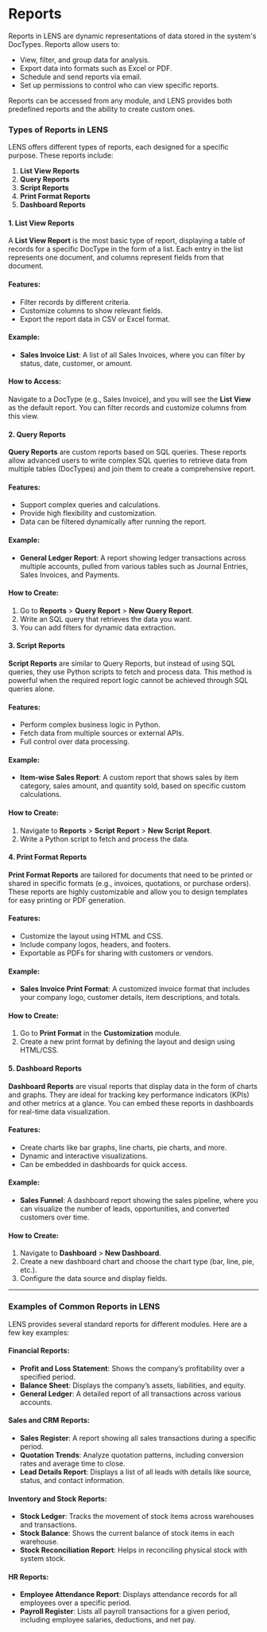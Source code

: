 # Reports

Reports in LENS are dynamic representations of data stored in the system's DocTypes. Reports allow users to:

-   View, filter, and group data for analysis.
-   Export data into formats such as Excel or PDF.
-   Schedule and send reports via email.
-   Set up permissions to control who can view specific reports.

Reports can be accessed from any module, and LENS provides both predefined reports and the ability to create custom ones.

### Types of Reports in LENS

LENS offers different types of reports, each designed for a specific purpose. These reports include:

1.  **List View Reports**
2.  **Query Reports**
3.  **Script Reports**
4.  **Print Format Reports**
5.  **Dashboard Reports**

#### 1. List View Reports

A **List View Report** is the most basic type of report, displaying a table of records for a specific DocType in the form of a list. Each entry in the list represents one document, and columns represent fields from that document.

#### Features:

-   Filter records by different criteria.
-   Customize columns to show relevant fields.
-   Export the report data in CSV or Excel format.

#### Example:

-   **Sales Invoice List**: A list of all Sales Invoices, where you can filter by status, date, customer, or amount.

#### How to Access:

Navigate to a DocType (e.g., Sales Invoice), and you will see the **List View** as the default report. You can filter records and customize columns from this view.

#### 2. Query Reports

**Query Reports** are custom reports based on SQL queries. These reports allow advanced users to write complex SQL queries to retrieve data from multiple tables (DocTypes) and join them to create a comprehensive report.

#### Features:

-   Support complex queries and calculations.
-   Provide high flexibility and customization.
-   Data can be filtered dynamically after running the report.

#### Example:

-   **General Ledger Report**: A report showing ledger transactions across multiple accounts, pulled from various tables such as Journal Entries, Sales Invoices, and Payments.

#### How to Create:

1.  Go to **Reports** > **Query Report** > **New Query Report**.
2.  Write an SQL query that retrieves the data you want.
3.  You can add filters for dynamic data extraction.

#### 3. Script Reports

**Script Reports** are similar to Query Reports, but instead of using SQL queries, they use Python scripts to fetch and process data. This method is powerful when the required report logic cannot be achieved through SQL queries alone.

#### Features:

-   Perform complex business logic in Python.
-   Fetch data from multiple sources or external APIs.
-   Full control over data processing.

#### Example:

-   **Item-wise Sales Report**: A custom report that shows sales by item category, sales amount, and quantity sold, based on specific custom calculations.

#### How to Create:

1.  Navigate to **Reports** > **Script Report** > **New Script Report**.
2.  Write a Python script to fetch and process the data.

#### 4. Print Format Reports

**Print Format Reports** are tailored for documents that need to be printed or shared in specific formats (e.g., invoices, quotations, or purchase orders). These reports are highly customizable and allow you to design templates for easy printing or PDF generation.

#### Features:

-   Customize the layout using HTML and CSS.
-   Include company logos, headers, and footers.
-   Exportable as PDFs for sharing with customers or vendors.

#### Example:

-   **Sales Invoice Print Format**: A customized invoice format that includes your company logo, customer details, item descriptions, and totals.

#### How to Create:

1.  Go to **Print Format** in the **Customization** module.
2.  Create a new print format by defining the layout and design using HTML/CSS.

#### 5. Dashboard Reports

**Dashboard Reports** are visual reports that display data in the form of charts and graphs. They are ideal for tracking key performance indicators (KPIs) and other metrics at a glance. You can embed these reports in dashboards for real-time data visualization.

#### Features:

-   Create charts like bar graphs, line charts, pie charts, and more.
-   Dynamic and interactive visualizations.
-   Can be embedded in dashboards for quick access.

#### Example:

-   **Sales Funnel**: A dashboard report showing the sales pipeline, where you can visualize the number of leads, opportunities, and converted customers over time.

#### How to Create:

1.  Navigate to **Dashboard** > **New Dashboard**.
2.  Create a new dashboard chart and choose the chart type (bar, line, pie, etc.).
3.  Configure the data source and display fields.

---
### Examples of Common Reports in LENS

LENS provides several standard reports for different modules. Here are a few key examples:

#### Financial Reports:

-   **Profit and Loss Statement**: Shows the company’s profitability over a specified period.
-   **Balance Sheet**: Displays the company’s assets, liabilities, and equity.
-   **General Ledger**: A detailed report of all transactions across various accounts.

#### **Sales and CRM Reports:**

-   **Sales Register**: A report showing all sales transactions during a specific period.
-   **Quotation Trends**: Analyze quotation patterns, including conversion rates and average time to close.
-   **Lead Details Report**: Displays a list of all leads with details like source, status, and contact information.

#### **Inventory and Stock Reports:**

-   **Stock Ledger**: Tracks the movement of stock items across warehouses and transactions.
-   **Stock Balance**: Shows the current balance of stock items in each warehouse.
-   **Stock Reconciliation Report**: Helps in reconciling physical stock with system stock.

#### **HR Reports:**

-   **Employee Attendance Report**: Displays attendance records for all employees over a specific period.
-   **Payroll Register**: Lists all payroll transactions for a given period, including employee salaries, deductions, and net pay.
<!--stackedit_data:
eyJoaXN0b3J5IjpbNjEyODc5NjY2LDUzNDU1MDYwMywxODQ1OD
cyMTk4LDEwNTAyMTU2ODhdfQ==
-->